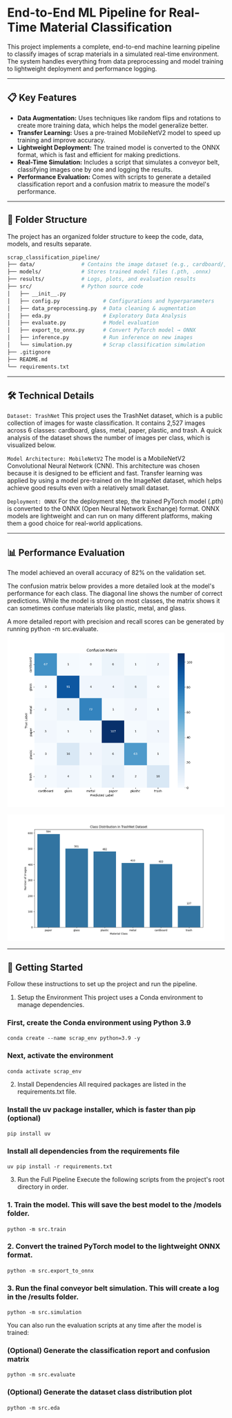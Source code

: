 # End-to-End ML Pipeline for Real-Time Material Classification

This project implements a complete, end-to-end machine learning pipeline to classify images of scrap materials in a simulated real-time environment. The system handles everything from data preprocessing and model training to lightweight deployment and performance logging.

---

## 📋 Key Features

* **Data Augmentation:** Uses techniques like random flips and rotations to create more training data, which helps the model generalize better.
* **Transfer Learning:** Uses a pre-trained MobileNetV2 model to speed up training and improve accuracy.
* **Lightweight Deployment:** The trained model is converted to the ONNX format, which is fast and efficient for making predictions.
* **Real-Time Simulation:** Includes a script that simulates a conveyor belt, classifying images one by one and logging the results.
* **Performance Evaluation:** Comes with scripts to generate a detailed classification report and a confusion matrix to measure the model's performance.

---

## 📁 Folder Structure
The project has an organized folder structure to keep the code, data, models, and results separate.

```bash
scrap_classification_pipeline/
├── data/               # Contains the image dataset (e.g., cardboard/, glass/)
├── models/             # Stores trained model files (.pth, .onnx)
├── results/            # Logs, plots, and evaluation results
├── src/                # Python source code
│   ├── __init__.py
│   ├── config.py              # Configurations and hyperparameters
│   ├── data_preprocessing.py  # Data cleaning & augmentation
│   ├── eda.py                 # Exploratory Data Analysis
│   ├── evaluate.py            # Model evaluation
│   ├── export_to_onnx.py      # Convert PyTorch model → ONNX
│   ├── inference.py           # Run inference on new images
│   └── simulation.py          # Scrap classification simulation
├── .gitignore
├── README.md
└── requirements.txt
```



---

## 🛠️ Technical Details

`Dataset: TrashNet`
This project uses the TrashNet dataset, which is a public collection of images for waste classification. It contains 2,527 images across 6 classes: cardboard, glass, metal, paper, plastic, and trash. A quick analysis of the dataset shows the number of images per class, which is visualized below.

`Model Architecture: MobileNetV2`
The model is a MobileNetV2 Convolutional Neural Network (CNN). This architecture was chosen because it is designed to be efficient and fast. Transfer learning was applied by using a model pre-trained on the ImageNet dataset, which helps achieve good results even with a relatively small dataset.

`Deployment: ONNX`
For the deployment step, the trained PyTorch model (.pth) is converted to the ONNX (Open Neural Network Exchange) format. ONNX models are lightweight and can run on many different platforms, making them a good choice for real-world applications.


---

## 📊 Performance Evaluation

The model achieved an overall accuracy of 82% on the validation set.

The confusion matrix below provides a more detailed look at the model's performance for each class. The diagonal line shows the number of correct predictions. While the model is strong on most classes, the matrix shows it can sometimes confuse materials like plastic, metal, and glass.

A more detailed report with precision and recall scores can be generated by running python -m src.evaluate.
![Confusion Matrix](results/confusion_matrix.png)

![Class Distribution](results/class_distribution.png)


---

## 🚀 Getting Started

Follow these instructions to set up the project and run the pipeline.

1. Setup the Environment
This project uses a Conda environment to manage dependencies.

### First, create the Conda environment using Python 3.9
`conda create --name scrap_env python=3.9 -y`

### Next, activate the environment
`conda activate scrap_env`

2. Install Dependencies
All required packages are listed in the requirements.txt file.

### Install the uv package installer, which is faster than pip (optional)
`pip install uv`

### Install all dependencies from the requirements file
`uv pip install -r requirements.txt`

3. Run the Full Pipeline
Execute the following scripts from the project's root directory in order.

### 1. Train the model. This will save the best model to the /models folder.
`python -m src.train`

### 2. Convert the trained PyTorch model to the lightweight ONNX format.
`python -m src.export_to_onnx`

### 3. Run the final conveyor belt simulation. This will create a log in the /results folder.
`python -m src.simulation`

You can also run the evaluation scripts at any time after the model is trained:

### (Optional) Generate the classification report and confusion matrix
`python -m src.evaluate`

### (Optional) Generate the dataset class distribution plot
`python -m src.eda`